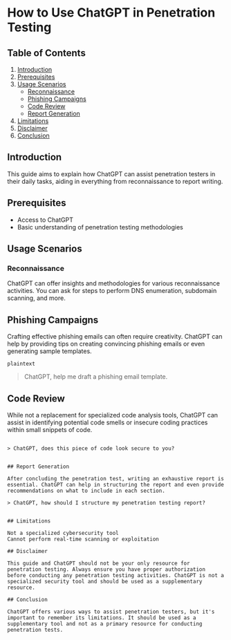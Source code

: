 # How to Use ChatGPT in Penetration Testing

## Table of Contents
1. [Introduction](#introduction)
2. [Prerequisites](#prerequisites)
3. [Usage Scenarios](#usage-scenarios)
    - [Reconnaissance](#reconnaissance)
    - [Phishing Campaigns](#phishing-campaigns)
    - [Code Review](#code-review)
    - [Report Generation](#report-generation)
4. [Limitations](#limitations)
5. [Disclaimer](#disclaimer)
6. [Conclusion](#conclusion)

## Introduction
This guide aims to explain how ChatGPT can assist penetration testers in their daily tasks, aiding in everything from reconnaissance to report writing.

## Prerequisites
- Access to ChatGPT
- Basic understanding of penetration testing methodologies

## Usage Scenarios

### Reconnaissance
ChatGPT can offer insights and methodologies for various reconnaissance activities. You can ask for steps to perform DNS enumeration, subdomain scanning, and more.



## Phishing Campaigns

Crafting effective phishing emails can often require creativity. ChatGPT can help by providing tips on creating convincing phishing emails or even generating sample templates.

```plaintext```
> ChatGPT, help me draft a phishing email template.


 ## Code Review

While not a replacement for specialized code analysis tools, ChatGPT can assist in identifying potential code smells or insecure coding practices within small snippets of code.

```plaintext

> ChatGPT, does this piece of code look secure to you?


## Report Generation

After concluding the penetration test, writing an exhaustive report is essential. ChatGPT can help in structuring the report and even provide recommendations on what to include in each section.

> ChatGPT, how should I structure my penetration testing report?


## Limitations

Not a specialized cybersecurity tool 
Cannot perform real-time scanning or exploitation

## Disclaimer

This guide and ChatGPT should not be your only resource for penetration testing. Always ensure you have proper authorization before conducting any penetration testing activities. ChatGPT is not a specialized security tool and should be used as a supplementary resource.

## Conclusion

ChatGPT offers various ways to assist penetration testers, but it's important to remember its limitations. It should be used as a supplementary tool and not as a primary resource for conducting penetration tests.
